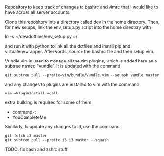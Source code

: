 Repository to keep track of changes to bashrc and vimrc that I would like to have
across all server accounts.

Clone this repository into a directory called dev in the home directory. Then,
for new setups, link the env_setup.py script into the home directory with

ln -s ~/dev/dotfiles/env_setup.py ~/

and run it with python to link all the dotfiles and install pip and
virtualenvwrapper. Afterwords, source the bashrc file and then setup vim.

Vundle.vim is used to manage all the vim plugins, which is added here as a
subtree named "vundle". It is updated with the command

    git subtree pull --prefix=vim/bundle/Vundle.vim --squash vundle master

and any changes to plugins are installed to vim with the command

    vim +PluginInstall +qall

extra building is required for some of them

* command-t
* YouCompleteMe

Similarly, to update any changes to i3, use the command

    git fetch i3 master
    git subtree pull --prefix i3 i3 master --squash

TODO: fix bash and zshrc stuff
